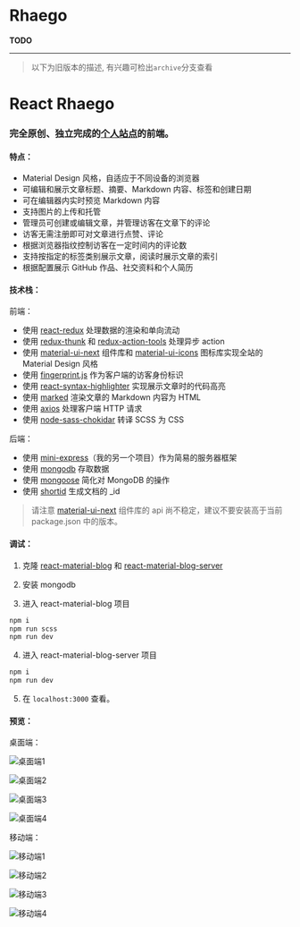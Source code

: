 # Rhaego

**TODO**

---

> 以下为旧版本的描述, 有兴趣可检出`archive`分支查看

# React Rhaego

### **完全原创、独立完成**的[个人站点](https://www.youknowznm.com/)的前端。

#### 特点：

  - Material Design 风格，自适应于不同设备的浏览器
  - 可编辑和展示文章标题、摘要、Markdown 内容、标签和创建日期
  - 可在编辑器内实时预览 Markdown 内容
  - 支持图片的上传和托管
  - 管理员可创建或编辑文章，并管理访客在文章下的评论
  - 访客无需注册即可对文章进行点赞、评论
  - 根据浏览器指纹控制访客在一定时间内的评论数
  - 支持按指定的标签类别展示文章，阅读时展示文章的索引
  - 根据配置展示 GitHub 作品、社交资料和个人简历

#### 技术栈：

前端：

  - 使用 [react-redux](https://github.com/reactjs/react-redux) 处理数据的渲染和单向流动
  - 使用 [redux-thunk](https://github.com/troch/react-thunk) 和 [redux-action-tools](https://github.com/kpaxqin/redux-action-tools) 处理异步 action
  - 使用 [material-ui-next](https://github.com/mui-org/material-ui) 组件库和 [material-ui-icons](https://github.com/MODX-Club/material-ui-icons) 图标库实现全站的 Material Design 风格
  - 使用 [fingerprint.js](https://github.com/Valve/fingerprintjs2) 作为客户端的访客身份标识
  - 使用 [react-syntax-highlighter](https://github.com/conorhastings/react-syntax-highlighter) 实现展示文章时的代码高亮
  - 使用 [marked](https://github.com/markedjs/marked) 渲染文章的 Markdown 内容为 HTML
  - 使用 [axios](https://github.com/axios/axios) 处理客户端 HTTP 请求
  - 使用 [node-sass-chokidar](https://github.com/michaelwayman/node-sass-chokidar) 转译 SCSS 为 CSS

后端：

  - 使用 [mini-express](https://github.com/youknowznm/mini-express)（我的另一个项目）作为简易的服务器框架
  - 使用 [mongodb](https://www.mongodb.com/) 存取数据
  - 使用 [mongoose](http://mongoosejs.com/) 简化对 MongoDB 的操作
  - 使用 [shortid](https://github.com/dylang/shortid) 生成文档的 _id

> 请注意 [material-ui-next](https://github.com/mui-org/material-ui) 组件库的 api 尚不稳定，建议不要安装高于当前 package.json 中的版本。

#### 调试：

  1. 克隆 [react-material-blog](https://github.com/youknowznm/react-material-blog) 和 [react-material-blog-server](https://github.com/youknowznm/react-material-blog-server)

  2. 安装 mongodb

  3. 进入 react-material-blog 项目

  ```bash
  npm i
  npm run scss
  npm run dev
  ```

  4. 进入 react-material-blog-server 项目

  ```bash
  npm i
  npm run dev
  ```

  5. 在 `localhost:3000` 查看。


#### 预览：

桌面端：

  ![桌面端1](http://wx3.sinaimg.cn/large/005Pjl1Cly1foxhftlmunj313c0jtafo.jpg)

  ![桌面端2](http://wx1.sinaimg.cn/large/005Pjl1Cly1foxhfti40rj313k0k2dki.jpg)

  ![桌面端3](https://wx4.sinaimg.cn/mw1024/005Pjl1Cly1foxhfses1dj313j0k2775.jpg)

  ![桌面端4](https://wx3.sinaimg.cn/mw1024/005Pjl1Cly1foxhfs6k55j313k0k0myi.jpg)

移动端：

  ![移动端1](https://wx1.sinaimg.cn/mw1024/005Pjl1Cly1foxhft517cj30bk0kjq4x.jpg)

  ![移动端2](https://wx1.sinaimg.cn/mw1024/005Pjl1Cly1foxhfswjfhj30bh0ki76a.jpg)

  ![移动端3](https://wx1.sinaimg.cn/mw1024/005Pjl1Cly1foxhfsjuz8j30bj0kitam.jpg)

  ![移动端4](https://wx1.sinaimg.cn/mw1024/005Pjl1Cly1foxhfs2s8fj30bg0kgaap.jpg)
